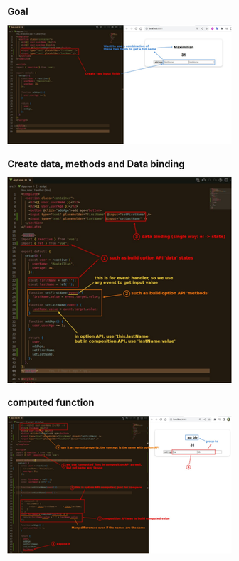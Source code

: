 ## **Goal**

![Alt add inputs and goal](pic/01.jpg)

## **Create data, methods and Data binding**

![Alt data binding](pic/02.jpg)

## **computed function**

![Alt computed func](pic/03.jpg)
